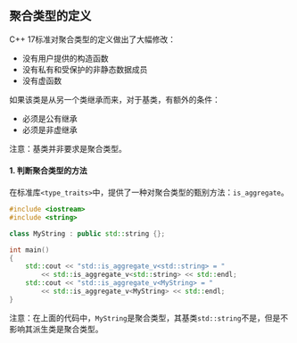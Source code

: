 ## 聚合类型的定义

C++ 17标准对聚合类型的定义做出了大幅修改：

* 没有用户提供的构造函数
* 没有私有和受保护的非静态数据成员
* 没有虚函数

如果该类是从另一个类继承而来，对于基类，有额外的条件：

* 必须是公有继承
* 必须是非虚继承

注意：基类并非要求是聚合类型。

#### 1. 判断聚合类型的方法

在标准库`<type_traits>`中，提供了一种对聚合类型的甄别方法：`is_aggregate`。

```C++
#include <iostream>
#include <string>

class MyString : public std::string {};

int main()
{
    std::cout << "std::is_aggregate_v<std::string> = "
        << std::is_aggregate_v<std::string> << std::endl;
    std::cout << "std::is_aggregate_v<MyString> = "
        << std::is_aggregate_v<MyString> << std::endl;
}
```

注意：在上面的代码中，`MyString`是聚合类型，其基类`std::string`不是，但是不影响其派生类是聚合类型。